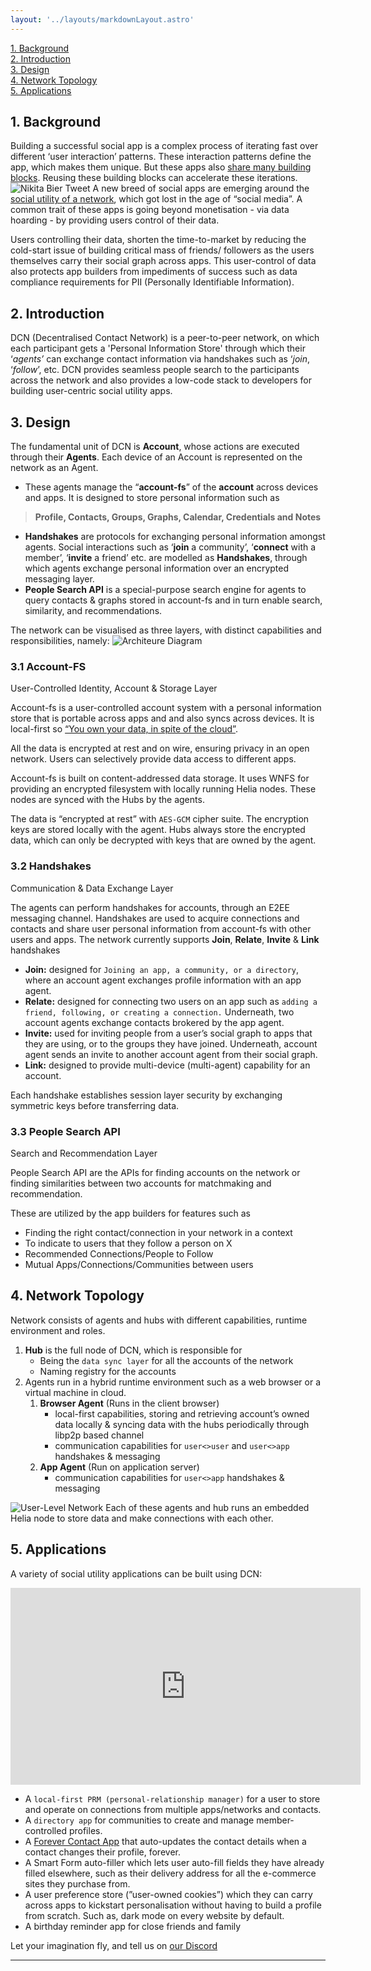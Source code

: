 ```yaml
---
layout: '../layouts/markdownLayout.astro'
---
```

<div class="text-sm">
  <a href="#1-background">1. Background</a></br>
  <a href="#2-introduction">2. Introduction</a></br>
  <a href="#3-design">3. Design</a></br>
  <a href="#4-network-topology">4. Network Topology</a></br>
  <a href="#5-applications">5. Applications</a>
</div>

## 1. Background
Building a successful social app is a complex process of iterating fast over different ‘user interaction’ patterns. These interaction patterns define the app, which makes them unique. But these apps also [share many building blocks](https://twitter.com/nikitabier/status/1661733445163417601?s=20). Reusing these building blocks can accelerate these iterations.  
![Nikita Bier Tweet](/reusableComponentsSocial.png)
A new breed of social apps are emerging around the [social utility of a network](https://www.workingtheorys.com/p/social-utility), which got lost in the age of “social media”. A common trait of these apps is going beyond   monetisation - via data hoarding - by providing users control of their data.

Users controlling their data, shorten the time-to-market by reducing the cold-start issue of building critical mass of friends/ followers as the users themselves carry their social graph across apps. This user-control of data also protects app builders from impediments of success such as data compliance requirements for PII (Personally Identifiable Information).

## 2. Introduction
DCN (Decentralised Contact Network) is a peer-to-peer network, on which each participant gets a 'Personal Information Store' through which their ‘*agents’* can exchange contact information via handshakes such as ‘*join*, ‘*follow*’, etc. DCN provides seamless people search to the participants across the network and also provides a low-code stack to developers for building user-centric social utility apps.

## 3. Design

The fundamental unit of DCN is **Account**, whose actions are executed through their **Agents**. Each device of an Account is represented on the network as an Agent.

- These agents manage the “**account-fs**” of the **account** across devices and apps. It is designed to store personal information such as
    
> **Profile, Contacts, Groups, Graphs, Calendar, Credentials and Notes**

- **Handshakes** are protocols for exchanging personal information amongst agents. Social interactions such as ‘**join** a community’, ‘**connect** with a member’, ‘**invite** a friend’ etc. are modelled as **Handshakes**, through which agents exchange personal information over an encrypted messaging layer.
- **People Search API** is a special-purpose search engine for agents to query contacts & graphs stored in account-fs and in turn enable search, similarity, and recommendations.

The network can be visualised as three layers, with distinct capabilities and responsibilities, namely:
![Architeure Diagram](/layers.png)

### **3.1 Account-FS**
<span class="text-orange-400 font-semibold">User-Controlled Identity, Account & Storage Layer</span> 

Account-fs is a user-controlled account system with a personal information store that is portable across apps and and also syncs across devices. It is local-first so [“You own your data, in spite of the cloud”](https://www.inkandswitch.com/local-first/).

All the data is encrypted at rest and on wire, ensuring privacy in an open network. Users can selectively provide data access to different apps. 

Account-fs is built on content-addressed data storage. It uses WNFS for providing an encrypted filesystem with locally running Helia nodes. These nodes are synced with the Hubs by the agents.

The data is “encrypted at rest” with `AES-GCM` cipher suite. The encryption keys are stored locally with the agent. Hubs always store the encrypted data, which can only be decrypted with keys that are owned by the agent.

### **3.2 Handshakes**
<span class="text-orange-400 font-semibold">Communication & Data Exchange Layer</span>

The agents can perform handshakes for accounts, through an E2EE messaging channel. Handshakes are used to acquire connections and contacts and share user personal information from account-fs with other users and apps. The network currently supports **Join**, **Relate**, **Invite** & **Link** handshakes

- **Join:** designed for `Joining an app, a community, or a directory`, where an account agent exchanges profile information with an app agent.
- **Relate:** designed for connecting two users on an app such as `adding a friend, following, or creating a connection.` Underneath, two account agents exchange contacts brokered by the app agent.
- **Invite:** used for inviting people from a user’s social graph to apps that they are using, or to the groups they have joined. Underneath, account agent sends an invite to another account agent from their social graph.
- **Link:** designed to provide multi-device (multi-agent) capability for an account.

Each handshake establishes session layer security by exchanging symmetric keys before transferring data.

### **3.3 People Search API**
<span class="text-orange-400 font-semibold">Search and Recommendation Layer</span>

People Search API are the APIs for finding accounts on the network or finding similarities between two accounts for matchmaking and recommendation.

These are utilized by the app builders for features such as 

- Finding the right contact/connection in your network in a context
- To indicate to users that they follow a person on X
- Recommended Connections/People to Follow
- Mutual Apps/Connections/Communities between users

## **4. Network Topology**

Network consists of agents and hubs with different capabilities, runtime environment and roles.

1. **Hub** is the full node of DCN, which is responsible for 
    - Being the `data sync layer` for all the accounts of the network
    - Naming registry for the accounts
2. Agents run in a hybrid runtime environment such as a web browser or a virtual machine in cloud.
    1. **Browser Agent** (Runs in the client browser)
        - local-first capabilities, storing and retrieving account’s owned data locally & syncing data with the hubs periodically through libp2p based channel
        - communication capabilities for `user<>user` and `user<>app` handshakes & messaging
    2. **App Agent** (Run on application server)
        - communication capabilities for `user<>app` handshakes & messaging

![User-Level Network](/user_level_network.png)
Each of these agents and hub runs an embedded Helia node to store data and make connections with each other.

## 5. Applications

A variety of social utility applications can be built using DCN:

<iframe width="560" height="315" src="https://www.youtube.com/embed/LNxVAeSY0E4?si=rIbI0eOpPYYpM_Ef" title="YouTube video player" frameborder="0" allow="accelerometer; autoplay; clipboard-write; encrypted-media; gyroscope; picture-in-picture; web-share" allowfullscreen></iframe>

- A `local-first PRM (personal-relationship manager)` for a user to store and operate on connections from multiple apps/networks and contacts.
- A `directory app` for communities to create and manage member-controlled profiles.
- A [Forever Contact App](https://www.windley.com/liveweb/forever/forever.shtml) that auto-updates the contact details when a contact changes their profile, forever.
- A Smart Form auto-filler which lets user auto-fill fields they have already filled elsewhere, such as their delivery address for all the e-commerce sites they purchase from.
- A user preference store (”user-owned cookies”) which they can carry across apps to kickstart personalisation without having to build a profile from scratch. Such as, dark mode on every website by default.
- A birthday reminder app for close friends and family

Let your imagination fly, and tell us on [our Discord](https://discord.gg/PmzsJeembE)

---
